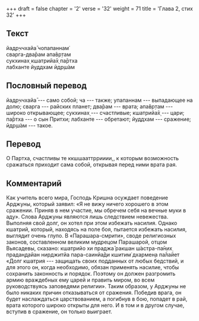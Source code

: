 +++
draft = false
chapter = '2'
verse = '32'
weight = 71
title = 'Глава 2, стих 32'
+++
## Текст

йадр̣ччхайа̄ чопапаннам̇  
сварга-два̄рам апа̄вр̣там  
сукхинах̣ кшатрийа̄х̣ па̄ртха  
лабханте йуддхам ӣдр̣ш́ам

## Пословный перевод

йадр̣ччхайа̄ --- само собой; ча --- также; упапаннам --- выпадающее на
долю; сварга --- райских планет; два̄рам --- врата; апа̄вр̣там --- широко
открывающее; сукхинах̣ --- счастливые; кшатрийа̄х̣ --- цари; па̄ртха --- о
сын Притхи; лабханте --- обретают; йуддхам --- сражение; ӣдр̣ш́ам ---
такое.

## Перевод

О Партха, счастливы те ккшшааттррииии,, к которым возможность сражаться
приходит сама собой, открывая перед ними врата рая.

## Комментарий

Как учитель всего мира, Господь Кришна осуждает поведение Арджуны,
который заявил: «Я не вижу ничего хорошего в этом сражении. Приняв в нем
участие, мы обречем себя на вечные муки в аду». Слова Арджуны являются
лишь следствием невежества. Выполняя свой долг, он хотел при этом
избежать насилия. Однако кшатрий, который, находясь на поле боя,
пытается избежать насилия, выглядит очень глупо. В «Парашара-смрити»,
своде религиозных законов, составленном великим мудрецом Парашарой,
отцом Вьясадевы, сказано: кшатрийо хи праджа̄ ракшан ш́астра-па̄н̣их̣
прадан̣д̣айан нирджитйа пара-саинйа̄ди кшитим̇ дхармен̣а па̄лайет «Долг
кшатрия --- защищать своих подданных от любых бедствий, и для этого он,
когда необходимо, обязан применять насилие, чтобы сохранить законность и
порядок. Поэтому он должен разгромить армию враждебных ему царей и
править миром, во всем руководствуясь заповедями религии». Таким
образом, у Арджуны не было никаких причин отказываться от сражения.
Победив врага, он будет наслаждаться царствованием, а погибнув в бою,
попадет в рай, врата которого широко открыты для него. И в том и в
другом случае, вступив в сражение, он только выиграет.
